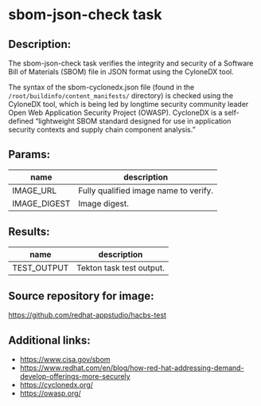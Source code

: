 # sbom-json-check task

## Description:

The sbom-json-check task verifies the integrity and security of a Software Bill of Materials (SBOM) file in JSON format using the CyloneDX tool.

The syntax of the sbom-cyclonedx.json file (found in the `/root/buildinfo/content_manifests/` directory) is checked using the CyloneDX tool, which is being led by longtime security community leader Open Web Application Security Project (OWASP). CycloneDX is a self-defined “lightweight SBOM standard designed for use in application security contexts and supply chain component analysis.”

## Params:

| name         | description                           |
|--------------|---------------------------------------|
| IMAGE_URL    | Fully qualified image name to verify. |
| IMAGE_DIGEST | Image digest.                         |

## Results:

| name                  | description              |
|-----------------------|--------------------------|
| TEST_OUTPUT     | Tekton task test output. |

## Source repository for image:

https://github.com/redhat-appstudio/hacbs-test

## Additional links:

* https://www.cisa.gov/sbom
* https://www.redhat.com/en/blog/how-red-hat-addressing-demand-develop-offerings-more-securely
* https://cyclonedx.org/
* https://owasp.org/

